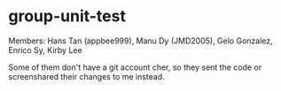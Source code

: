 # group-unit-test
Members: Hans Tan (appbee999), Manu Dy (JMD2005), Gelo Gonzalez, Enrico Sy, Kirby Lee

Some of them don't have a git account cher, so they sent the code or screenshared their changes to me instead.
